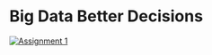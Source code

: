 # Big Data Better Decisions

[![Assignment 1](https://mybinder.org/badge.svg)](https://hub.mybinder.org/user/aoyh-bdbd-6mrvs807/notebooks/hw/)

